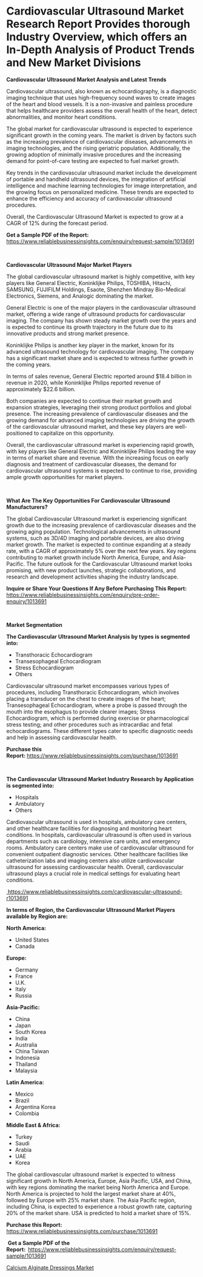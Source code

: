 <p><h1>Cardiovascular Ultrasound Market Research Report Provides thorough Industry Overview, which offers an In-Depth Analysis of Product Trends and New Market Divisions</h1></p><p><strong>Cardiovascular Ultrasound Market Analysis and Latest Trends</strong></p>
<p><p>Cardiovascular ultrasound, also known as echocardiography, is a diagnostic imaging technique that uses high-frequency sound waves to create images of the heart and blood vessels. It is a non-invasive and painless procedure that helps healthcare providers assess the overall health of the heart, detect abnormalities, and monitor heart conditions.</p><p>The global market for cardiovascular ultrasound is expected to experience significant growth in the coming years. The market is driven by factors such as the increasing prevalence of cardiovascular diseases, advancements in imaging technologies, and the rising geriatric population. Additionally, the growing adoption of minimally invasive procedures and the increasing demand for point-of-care testing are expected to fuel market growth.</p><p>Key trends in the cardiovascular ultrasound market include the development of portable and handheld ultrasound devices, the integration of artificial intelligence and machine learning technologies for image interpretation, and the growing focus on personalized medicine. These trends are expected to enhance the efficiency and accuracy of cardiovascular ultrasound procedures.</p><p>Overall, the Cardiovascular Ultrasound Market is expected to grow at a CAGR of 12% during the forecast period.</p></p>
<p><strong>Get a Sample PDF of the Report:&nbsp;</strong> <a href="https://www.reliablebusinessinsights.com/enquiry/request-sample/1013691">https://www.reliablebusinessinsights.com/enquiry/request-sample/1013691</a></p>
<p>&nbsp;</p>
<p><strong>Cardiovascular Ultrasound Major Market Players</strong></p>
<p><p>The global cardiovascular ultrasound market is highly competitive, with key players like General Electric, Koninklijke Philips, TOSHIBA, Hitachi, SAMSUNG, FUJIFILM Holdings, Esaote, Shenzhen Mindray Bio-Medical Electronics, Siemens, and Analogic dominating the market.</p><p>General Electric is one of the major players in the cardiovascular ultrasound market, offering a wide range of ultrasound products for cardiovascular imaging. The company has shown steady market growth over the years and is expected to continue its growth trajectory in the future due to its innovative products and strong market presence.</p><p>Koninklijke Philips is another key player in the market, known for its advanced ultrasound technology for cardiovascular imaging. The company has a significant market share and is expected to witness further growth in the coming years.</p><p>In terms of sales revenue, General Electric reported around $18.4 billion in revenue in 2020, while Koninklijke Philips reported revenue of approximately $22.6 billion.</p><p>Both companies are expected to continue their market growth and expansion strategies, leveraging their strong product portfolios and global presence. The increasing prevalence of cardiovascular diseases and the growing demand for advanced imaging technologies are driving the growth of the cardiovascular ultrasound market, and these key players are well-positioned to capitalize on this opportunity.</p><p>Overall, the cardiovascular ultrasound market is experiencing rapid growth, with key players like General Electric and Koninklijke Philips leading the way in terms of market share and revenue. With the increasing focus on early diagnosis and treatment of cardiovascular diseases, the demand for cardiovascular ultrasound systems is expected to continue to rise, providing ample growth opportunities for market players.</p></p>
<p>&nbsp;</p>
<p><strong>What Are The Key Opportunities For Cardiovascular Ultrasound Manufacturers?</strong></p>
<p><p>The global Cardiovascular Ultrasound market is experiencing significant growth due to the increasing prevalence of cardiovascular diseases and the growing aging population. Technological advancements in ultrasound systems, such as 3D/4D imaging and portable devices, are also driving market growth. The market is expected to continue expanding at a steady rate, with a CAGR of approximately 5% over the next few years. Key regions contributing to market growth include North America, Europe, and Asia-Pacific. The future outlook for the Cardiovascular Ultrasound market looks promising, with new product launches, strategic collaborations, and research and development activities shaping the industry landscape.</p></p>
<p><strong>Inquire or Share Your Questions If Any Before Purchasing This Report:</strong> <a href="https://www.reliablebusinessinsights.com/enquiry/pre-order-enquiry/1013691">https://www.reliablebusinessinsights.com/enquiry/pre-order-enquiry/1013691</a></p>
<p>&nbsp;</p>
<p><strong>Market Segmentation</strong></p>
<p><strong>The Cardiovascular Ultrasound Market Analysis by types is segmented into:</strong></p>
<p><ul><li>Transthoracic Echocardiogram</li><li>Transesophageal Echocardiogram</li><li>Stress Echocardiogram</li><li>Others</li></ul></p>
<p><p>Cardiovascular ultrasound market encompasses various types of procedures, including Transthoracic Echocardiogram, which involves placing a transducer on the chest to create images of the heart; Transesophageal Echocardiogram, where a probe is passed through the mouth into the esophagus to provide clearer images; Stress Echocardiogram, which is performed during exercise or pharmacological stress testing; and other procedures such as intracardiac and fetal echocardiograms. These different types cater to specific diagnostic needs and help in assessing cardiovascular health.</p></p>
<p><strong>Purchase this Report:&nbsp;</strong><a href="https://www.reliablebusinessinsights.com/purchase/1013691">https://www.reliablebusinessinsights.com/purchase/1013691</a></p>
<p>&nbsp;</p>
<p><strong>The Cardiovascular Ultrasound Market Industry Research by Application is segmented into:</strong></p>
<p><ul><li>Hospitals</li><li>Ambulatory</li><li>Others</li></ul></p>
<p><p>Cardiovascular ultrasound is used in hospitals, ambulatory care centers, and other healthcare facilities for diagnosing and monitoring heart conditions. In hospitals, cardiovascular ultrasound is often used in various departments such as cardiology, intensive care units, and emergency rooms. Ambulatory care centers make use of cardiovascular ultrasound for convenient outpatient diagnostic services. Other healthcare facilities like catheterization labs and imaging centers also utilize cardiovascular ultrasound for assessing cardiovascular health. Overall, cardiovascular ultrasound plays a crucial role in medical settings for evaluating heart conditions.</p></p>
<p><a href="https://www.reliablebusinessinsights.com/cardiovascular-ultrasound-r1013691">&nbsp;https://www.reliablebusinessinsights.com/cardiovascular-ultrasound-r1013691</a></p>
<p><strong>In terms of Region, the Cardiovascular Ultrasound Market Players available by Region are:</strong></p>
<p>
    <p> <strong> North America: </strong>
        <ul>
            <li>United States</li>
            <li>Canada</li>
        </ul>
        </p> 
    <p> <strong> Europe: </strong>
        <ul>
            <li>Germany</li>
            <li>France</li>
            <li>U.K.</li>
            <li>Italy</li>
            <li>Russia</li>
        </ul>
        </p> 
    <p> <strong> Asia-Pacific: </strong>
        <ul>
            <li>China</li>
            <li>Japan</li>
            <li>South Korea</li>
            <li>India</li>
            <li>Australia</li>
            <li>China Taiwan</li>
            <li>Indonesia</li>
            <li>Thailand</li>
            <li>Malaysia</li>
        </ul>
        </p> 
    <p> <strong> Latin America: </strong>
        <ul>
            <li>Mexico</li>
            <li>Brazil</li>
            <li>Argentina Korea</li>
            <li>Colombia</li>
        </ul>
        </p> 
    <p> <strong> Middle East & Africa: </strong>
        <ul>
            <li>Turkey</li>
            <li>Saudi</li>
            <li>Arabia</li>
            <li>UAE</li>
            <li>Korea</li>
        </ul>
    </p>
    </p>
<p><p>The global cardiovascular ultrasound market is expected to witness significant growth in North America, Europe, Asia Pacific, USA, and China, with key regions dominating the market being North America and Europe. North America is projected to hold the largest market share at 40%, followed by Europe with 25% market share. The Asia Pacific region, including China, is expected to experience a robust growth rate, capturing 20% of the market share. USA is predicted to hold a market share of 15%.</p></p>
<p><strong>Purchase this Report: </strong><a href="https://www.reliablebusinessinsights.com/purchase/1013691">https://www.reliablebusinessinsights.com/purchase/1013691</a></p>
<p>&nbsp;<strong>Get a Sample PDF of the Report:&nbsp;&nbsp;</strong><a href="https://www.reliablebusinessinsights.com/enquiry/request-sample/1013691">https://www.reliablebusinessinsights.com/enquiry/request-sample/1013691</a></p>
<p><strong></strong></p>
<p><p><a href="https://github.com/widyafarer/Market-Research-Report-List-1/blob/main/calcium-alginate-dressings-market.md">Calcium Alginate Dressings Market</a></p></p>